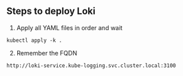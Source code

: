 ## Steps to deploy Loki
1. Apply all YAML files in order and wait
```
kubectl apply -k .
```

2. Remember the FQDN
```
http://loki-service.kube-logging.svc.cluster.local:3100
```